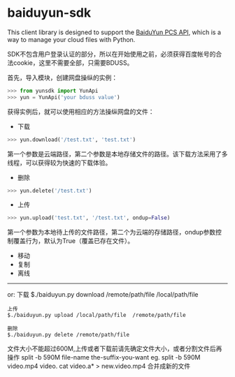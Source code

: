 # baiduyun-sdk

This client library is designed to support the [BaiduYun PCS API](http://developer.baidu.com/wiki/index.php?title=docs/pcs), which is a way to manage your cloud files with Python.

SDK不包含用户登录认证的部分，所以在开始使用之前，必须获得百度帐号的合法cookie，这里不需要全部，只需要BDUSS。

首先，导入模块，创建网盘操纵的实例：
```python
>>> from yunsdk import YunApi
>>> yun = YunApi('your bduss value')
```
获得实例后，就可以使用相应的方法操纵网盘的文件：
- 下载
```python
>>> yun.download('/test.txt', 'test.txt')
```
第一个参数是云端路径，第二个参数是本地存储文件的路径。该下载方法采用了多线程，可以获得较为快速的下载体验。
- 删除
```python
>>> yun.delete('/test.txt')
```
- 上传
```python
>>> yun.upload('test.txt', '/test.txt', ondup=False)
```
第一个参数为本地待上传的文件路径，第二个为云端的存储路径，ondup参数控制覆盖行为，默认为True（覆盖已存在文件）。

- 移动
- 复制
- 离线

---------------------------------------------------------------------
or:
    下载
    $./baiduyun.py download /remote/path/file  /local/path/file

    上传
    $./baiduyun.py upload /local/path/file  /remote/path/file

    删除
    $./baiduyun.py delete /remote/path/file

文件大小不能超过600M,上传或者下载前请先确定文件大小，或者分割文件后再操作
   split -b 590M file-name the-suffix-you-want
eg. split -b 590M video.mp4 video.
    cat video.a* > new.video.mp4 合并成新的文件 
